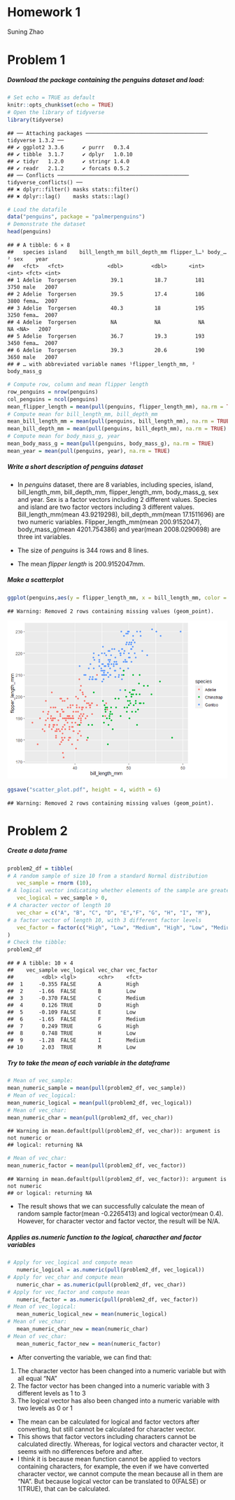 Homework 1
================
Suning Zhao

# Problem 1

##### Download the package containing the penguins dataset and load:

``` r
# Set echo = TRUE as default
knitr::opts_chunk$set(echo = TRUE)
# Open the library of tidyverse
library(tidyverse)
```

    ## ── Attaching packages ─────────────────────────────────────── tidyverse 1.3.2 ──
    ## ✔ ggplot2 3.3.6      ✔ purrr   0.3.4 
    ## ✔ tibble  3.1.7      ✔ dplyr   1.0.10
    ## ✔ tidyr   1.2.0      ✔ stringr 1.4.0 
    ## ✔ readr   2.1.2      ✔ forcats 0.5.2 
    ## ── Conflicts ────────────────────────────────────────── tidyverse_conflicts() ──
    ## ✖ dplyr::filter() masks stats::filter()
    ## ✖ dplyr::lag()    masks stats::lag()

``` r
# Load the datafile
data("penguins", package = "palmerpenguins")
# Demonstrate the dataset
head(penguins)
```

    ## # A tibble: 6 × 8
    ##   species island    bill_length_mm bill_depth_mm flipper_l…¹ body_…² sex    year
    ##   <fct>   <fct>              <dbl>         <dbl>       <int>   <int> <fct> <int>
    ## 1 Adelie  Torgersen           39.1          18.7         181    3750 male   2007
    ## 2 Adelie  Torgersen           39.5          17.4         186    3800 fema…  2007
    ## 3 Adelie  Torgersen           40.3          18           195    3250 fema…  2007
    ## 4 Adelie  Torgersen           NA            NA            NA      NA <NA>   2007
    ## 5 Adelie  Torgersen           36.7          19.3         193    3450 fema…  2007
    ## 6 Adelie  Torgersen           39.3          20.6         190    3650 male   2007
    ## # … with abbreviated variable names ¹​flipper_length_mm, ²​body_mass_g

``` r
# Compute row, column and mean flipper length
row_penguins = nrow(penguins)
col_penguins = ncol(penguins)
mean_flipper_length = mean(pull(penguins, flipper_length_mm), na.rm = TRUE)
# Compute mean for bill_length_mm, bill_depth_mm
mean_bill_length_mm = mean(pull(penguins, bill_length_mm), na.rm = TRUE)
mean_bill_depth_mm = mean(pull(penguins, bill_depth_mm), na.rm = TRUE)
# Compute mean for body_mass_g, year
mean_body_mass_g = mean(pull(penguins, body_mass_g), na.rm = TRUE)
mean_year = mean(pull(penguins, year), na.rm = TRUE)
```

##### Write a short description of penguins dataset

-   In *penguins* dataset, there are 8 variables, including species,
    island, bill_length_mm, bill_depth_mm, flipper_length_mm,
    body_mass_g, sex and year. Sex is a factor vectors including 2
    different values. Species and island are two factor vectors
    including 3 different values. Bill_length_mm(mean 43.9219298),
    bill_depth_mm(mean 17.1511696) are two numeric variables.
    Flipper_length_mm(mean 200.9152047), body_mass_g(mean 4201.754386)
    and year(mean 2008.0290698) are three int variables.

-   The size of *penguins* is 344 rows and 8 lines.

-   The mean *flipper* *length* is 200.9152047mm.

##### Make a scatterplot

``` r
ggplot(penguins,aes(y = flipper_length_mm, x = bill_length_mm, color = species)) + geom_point()
```

    ## Warning: Removed 2 rows containing missing values (geom_point).

![](p8105_hw1_sz2957_files/figure-gfm/unnamed-chunk-2-1.png)<!-- -->

``` r
ggsave("scatter_plot.pdf", height = 4, width = 6)
```

    ## Warning: Removed 2 rows containing missing values (geom_point).

# Problem 2

##### Create a data frame

``` r
problem2_df = tibble(
# A random sample of size 10 from a standard Normal distribution
   vec_sample = rnorm (10),
# A logical vector indicating whether elements of the sample are greater than 0
   vec_logical = vec_sample > 0,
# A character vector of length 10
   vec_char = c("A", "B", "C", "D", "E","F", "G", "H", "I", "M"),
# a factor vector of length 10, with 3 different factor levels
   vec_factor = factor(c("High", "Low", "Medium", "High", "Low", "Medium","High", "Low", "Medium","Low"))
)
# Check the tibble:
problem2_df
```

    ## # A tibble: 10 × 4
    ##    vec_sample vec_logical vec_char vec_factor
    ##         <dbl> <lgl>       <chr>    <fct>     
    ##  1     -0.355 FALSE       A        High      
    ##  2     -1.66  FALSE       B        Low       
    ##  3     -0.370 FALSE       C        Medium    
    ##  4      0.126 TRUE        D        High      
    ##  5     -0.109 FALSE       E        Low       
    ##  6     -1.65  FALSE       F        Medium    
    ##  7      0.249 TRUE        G        High      
    ##  8      0.748 TRUE        H        Low       
    ##  9     -1.28  FALSE       I        Medium    
    ## 10      2.03  TRUE        M        Low

##### Try to take the mean of each variable in the dataframe

``` r
# Mean of vec_sample:
mean_numeric_sample = mean(pull(problem2_df, vec_sample))
# Mean of vec_logical:
mean_numeric_logical = mean(pull(problem2_df, vec_logical))
# Mean of vec_char:
mean_numeric_char = mean(pull(problem2_df, vec_char))
```

    ## Warning in mean.default(pull(problem2_df, vec_char)): argument is not numeric or
    ## logical: returning NA

``` r
# Mean of vec_char:
mean_numeric_factor = mean(pull(problem2_df, vec_factor))
```

    ## Warning in mean.default(pull(problem2_df, vec_factor)): argument is not numeric
    ## or logical: returning NA

-   The result shows that we can successfully calculate the mean of
    random sample factor(mean -0.2265413) and logical vector(mean 0.4).
    However, for character vector and factor vector, the result will be
    N/A.

##### Applies as.numeric function to the logical, characther and factor variables

``` r
# Apply for vec_logical and compute mean
   numeric_logical = as.numeric(pull(problem2_df, vec_logical))
# Apply for vec_char and compute mean
   numeric_char = as.numeric(pull(problem2_df, vec_char))
# Apply for vec_factor and compute mean
   numeric_factor = as.numeric(pull(problem2_df, vec_factor))
# Mean of vec_logical:
   mean_numeric_logical_new = mean(numeric_logical)
# Mean of vec_char:
   mean_numeric_char_new = mean(numeric_char)
# Mean of vec_char:
   mean_numeric_factor_new = mean(numeric_factor)
```

-   After converting the variable, we can find that:

1.  The character vector has been changed into a numeric variable but
    with all equal “NA”
2.  The factor vector has been changed into a numeric variable with 3
    different levels as 1 to 3
3.  The logical vector has also been changed into a numeric variable
    with two levels as 0 or 1

-   The mean can be calculated for logical and factor vectors after
    converting, but still cannot be calculated for character vector.
-   This shows that factor vectors including characters cannot be
    calculated directly. Whereas, for logical vectors and character
    vector, it seems with no differences before and after.
-   I think it is because mean function cannot be applied to vectors
    containing characters, for example, the even if we have converted
    character vector, we cannot compute the mean because all in them are
    “NA”. But because logical vector can be translated to 0(FALSE) or
    1(TRUE), that can be calculated.
